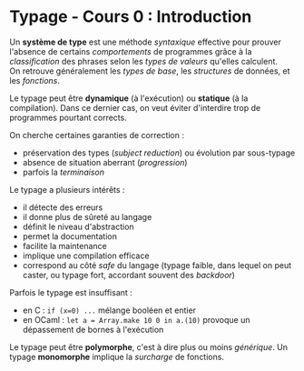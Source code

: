 # Typage - Cours 0 : Introduction

Un **système de type** est une méthode *syntaxique* effective pour prouver
l'absence de certains *comportements* de programmes grâce à la *classification*
des phrases selon les *types de valeurs* qu'elles calculent.  
On retrouve généralement les *types de base*, les *structures* de données, et
les *fonctions*.  

Le typage peut être **dynamique** (à l'exécution) ou **statique** (à la
compilation). Dans ce dernier cas, on veut éviter d'interdire trop de
programmes pourtant corrects.  

On cherche certaines garanties de correction :

- préservation des types (*subject reduction*) ou évolution par sous-typage
- absence de situation aberrant (*progression*)
- parfois la *terminaison*

Le typage a plusieurs intérêts :

- il détecte des erreurs
- il donne plus de sûreté au langage
- définit le niveau d'abstraction
- permet la documentation
- facilite la maintenance
- implique une compilation efficace
- correspond au côté *safe* du langage (typage faible, dans lequel on
peut caster, ou typage fort, accordant souvent des *backdoor*)

Parfois le typage est insuffisant :

- en C : ```if (x=0) ...``` mélange booléen et entier
- en OCaml : ```let a = Array.make 10 0 in a.(10)``` provoque un dépassement de
bornes à l'exécution

Le typage peut être **polymorphe**, c'est à dire plus ou moins *générique*. Un
typage **monomorphe** implique la *surcharge* de fonctions.  
